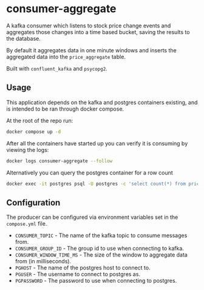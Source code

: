 # consumer-aggregate

A kafka consumer which listens to stock price change events and aggregates those changes into a time based bucket, saving the results to the database.

By default it aggregates data in one minute windows and inserts the aggregated data  into the `price_aggregate` table.

Built with `confluent_kafka` and `psycopg2`.

## Usage

This application depends on the kafka and postgres containers existing, and is intended to be ran through docker compose.

At the root of the repo run:

```sh
docker compose up -d
```

After all the containers have started up you can verify it is consuming by viewing the logs:

```sh
docker logs consumer-aggregate --follow
```

Alternatively you can query the postgres container for a row count

```sh
docker exec -it postgres psql -U postgres -c 'select count(*) from price_aggregate;'
```

## Configuration

The producer can be configured via environment variables set in the `compose.yml` file.

- `CONSUMER_TOPIC` - The name of the kafka topic to consume messages from.
- `CONSUMER_GROUP_ID` - The group id to use when connecting to kafka.
- `CONSUMER_WINDOW_TIME_MS` - The size of the window to aggregate data from (in milliseconds).
- `PGHOST` - The name of the postgres host to connect to.
- `PGUSER` - The username to connect to postgres as.
- `PGPASSWORD` - The password to use when connecting to postgres.
